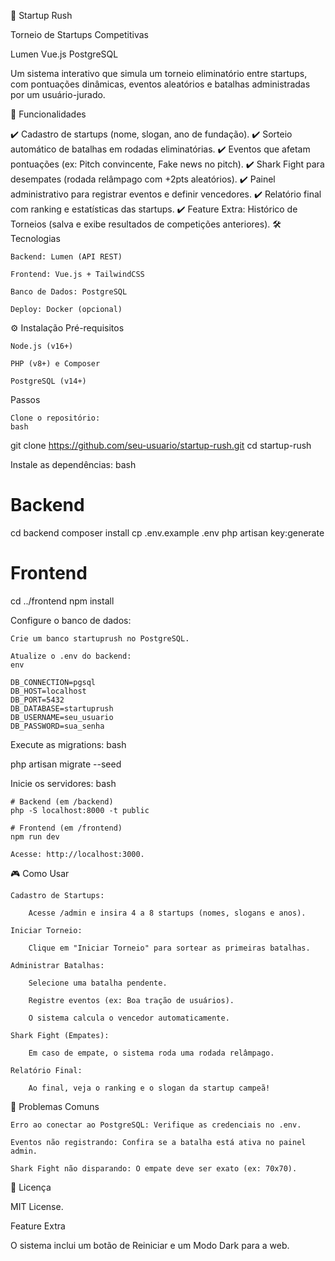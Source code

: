 🚀 Startup Rush

Torneio de Startups Competitivas

Lumen
Vue.js
PostgreSQL

Um sistema interativo que simula um torneio eliminatório entre startups, com pontuações dinâmicas, eventos aleatórios e batalhas administradas por um usuário-jurado.



📌 Funcionalidades

✔️ Cadastro de startups (nome, slogan, ano de fundação).
✔️ Sorteio automático de batalhas em rodadas eliminatórias.
✔️ Eventos que afetam pontuações (ex: Pitch convincente, Fake news no pitch).
✔️ Shark Fight para desempates (rodada relâmpago com +2pts aleatórios).
✔️ Painel administrativo para registrar eventos e definir vencedores.
✔️ Relatório final com ranking e estatísticas das startups.
✔️ Feature Extra: Histórico de Torneios (salva e exibe resultados de competições anteriores).
🛠️ Tecnologias

    Backend: Lumen (API REST)

    Frontend: Vue.js + TailwindCSS

    Banco de Dados: PostgreSQL

    Deploy: Docker (opcional)

⚙️ Instalação
Pré-requisitos

    Node.js (v16+)

    PHP (v8+) e Composer

    PostgreSQL (v14+)

Passos

    Clone o repositório:
    bash

git clone https://github.com/seu-usuario/startup-rush.git
cd startup-rush

Instale as dependências:
bash

# Backend
cd backend
composer install
cp .env.example .env
php artisan key:generate

# Frontend
cd ../frontend
npm install

Configure o banco de dados:

    Crie um banco startuprush no PostgreSQL.

    Atualize o .env do backend:
    env

    DB_CONNECTION=pgsql
    DB_HOST=localhost
    DB_PORT=5432
    DB_DATABASE=startuprush
    DB_USERNAME=seu_usuario
    DB_PASSWORD=sua_senha

Execute as migrations:
bash

php artisan migrate --seed

Inicie os servidores:
bash

    # Backend (em /backend)
    php -S localhost:8000 -t public

    # Frontend (em /frontend)
    npm run dev

    Acesse: http://localhost:3000.

🎮 Como Usar

    Cadastro de Startups:

        Acesse /admin e insira 4 a 8 startups (nomes, slogans e anos).

    Iniciar Torneio:

        Clique em "Iniciar Torneio" para sortear as primeiras batalhas.

    Administrar Batalhas:

        Selecione uma batalha pendente.

        Registre eventos (ex: Boa tração de usuários).

        O sistema calcula o vencedor automaticamente.

    Shark Fight (Empates):

        Em caso de empate, o sistema roda uma rodada relâmpago.

    Relatório Final:

        Ao final, veja o ranking e o slogan da startup campeã!

🐛 Problemas Comuns

    Erro ao conectar ao PostgreSQL: Verifique as credenciais no .env.

    Eventos não registrando: Confira se a batalha está ativa no painel admin.

    Shark Fight não disparando: O empate deve ser exato (ex: 70x70).

📜 Licença

MIT License.

Feature Extra

O sistema inclui um botão de Reiniciar e um Modo Dark para a web.
